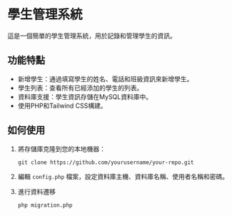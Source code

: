 # 學生管理系統

這是一個簡單的學生管理系統，用於記錄和管理學生的資訊。

## 功能特點

- 新增學生：通過填寫學生的姓名、電話和班級資訊來新增學生。
- 學生列表：查看所有已經添加的學生的列表。
- 資料庫支援：學生資訊存儲在MySQL資料庫中。
- 使用PHP和Tailwind CSS構建。

## 如何使用

1. 將存儲庫克隆到您的本地機器：

   ```shell
   git clone https://github.com/yourusername/your-repo.git
2. 編輯 ```config.php``` 檔案，設定資料庫主機、資料庫名稱、使用者名稱和密碼。
3. 進行資料遷移
   ```shell
   php migration.php
